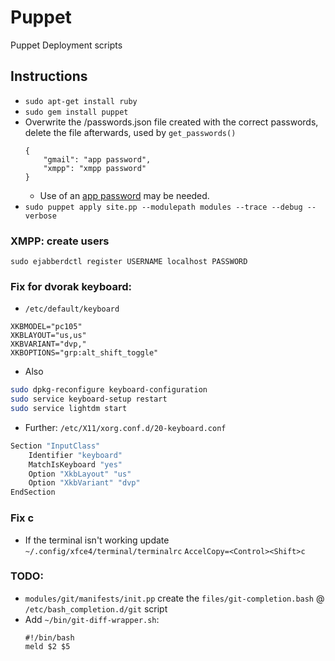 Puppet
======

Puppet Deployment scripts

## Instructions

* `sudo apt-get install ruby`
* `sudo gem install puppet`
* Overwrite the /passwords.json file created with the correct passwords, delete the file afterwards, used by `get_passwords()`
	```
	{
		"gmail": "app password",
		"xmpp": "xmpp password"
	}
	```
 	* Use of an [app password](https://security.google.com/settings/security/apppasswords) may be needed.
* `sudo puppet apply site.pp --modulepath modules --trace --debug --verbose`

### XMPP: create users
`sudo ejabberdctl register USERNAME localhost PASSWORD`

### Fix for dvorak keyboard:

* `/etc/default/keyboard`

```
XKBMODEL="pc105"
XKBLAYOUT="us,us"
XKBVARIANT="dvp,"
XKBOPTIONS="grp:alt_shift_toggle"
```

* Also

```bash
sudo dpkg-reconfigure keyboard-configuration
sudo service keyboard-setup restart
sudo service lightdm start
```

* Further: `/etc/X11/xorg.conf.d/20-keyboard.conf`

```bash
Section "InputClass"
    Identifier "keyboard"
    MatchIsKeyboard "yes"
    Option "XkbLayout" "us"
    Option "XkbVariant" "dvp"
EndSection
```

### Fix <Ctrl><Shift>c
* If the terminal isn't working update ` ~/.config/xfce4/terminal/terminalrc`
	`AccelCopy=<Control><Shift>c`


### TODO:

* `modules/git/manifests/init.pp` create the `files/git-completion.bash` @ `/etc/bash_completion.d/git` script
* Add `~/bin/git-diff-wrapper.sh`:
	```
	#!/bin/bash
	meld $2 $5
    ```
